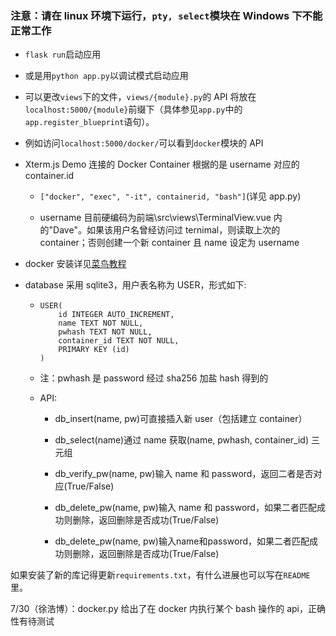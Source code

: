 ### **注意**：请在 linux 环境下运行，`pty, select`模块在 Windows 下不能正常工作

- `flask run`启动应用

- 或是用`python app.py`以调试模式启动应用

- 可以更改`views`下的文件，`views/{module}.py`的 API 将放在`localhost:5000/{module}`前缀下（具体参见`app.py`中的`app.register_blueprint`语句）。

- 例如访问`localhost:5000/docker/`可以看到`docker`模块的 API

- Xterm.js Demo 连接的 Docker Container 根据的是 username 对应的 container.id

  - `["docker", "exec", "-it", containerid, "bash"]`(详见 app.py)

  - username 目前硬编码为前端\src\views\TerminalView.vue 内的"Dave"。如果该用户名曾经访问过 ternimal，则读取上次的 container；否则创建一个新 container 且 name 设定为 username

- docker 安装详见[菜鸟教程](https://www.runoob.com/docker/ubuntu-docker-install.html)

- database 采用 sqlite3，用户表名称为 USER，形式如下:

  - ```sqlite
    USER(
        id INTEGER AUTO_INCREMENT,
        name TEXT NOT NULL,
        pwhash TEXT NOT NULL,
        container_id TEXT NOT NULL,
        PRIMARY KEY (id)
    )
    ```

  - 注：pwhash 是 password 经过 sha256 加盐 hash 得到的

  - API:

    - db_insert(name, pw)可直接插入新 user（包括建立 container）

    - db_select(name)通过 name 获取(name, pwhash, container_id) 三元组

    - db_verify_pw(name, pw)输入 name 和 password，返回二者是否对应(True/False)

    - db_delete_pw(name, pw)输入 name 和 password，如果二者匹配成功则删除，返回删除是否成功(True/False)
    
    - db_delete_pw(name, pw)输入name和password，如果二者匹配成功则删除，返回删除是否成功(True/False)

如果安装了新的库记得更新`requirements.txt`，有什么进展也可以写在`README`里。

7/30（徐浩博）：docker.py 给出了在 docker 内执行某个 bash 操作的 api，正确性有待测试
